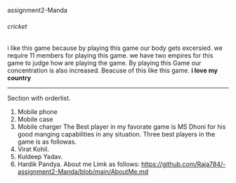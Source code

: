 assignment2-Manda
###### cricket
i like this game because by playing this game our body gets excersied. we require 11 members for playing this game. we have two empires for this game to judge how are playing the game. By playing this Game our concentration is also increased. Beacuse of this like this game.
**i love my country**
******
Section with orderlist. 
   1. Mobile phone
   2. Mobile case
   3. Mobile charger
The Best player in my favorate game is MS Dhoni for his good manging capabilities in any situation.
Three best players in the game is as followas.
  1. Virat Kohil.
  2. Kuldeep Yadav.
  3. Hardik Pandya.
About me Limk as follows: https://github.com/Raja784/-assignment2-Manda/blob/main/AboutMe.md
